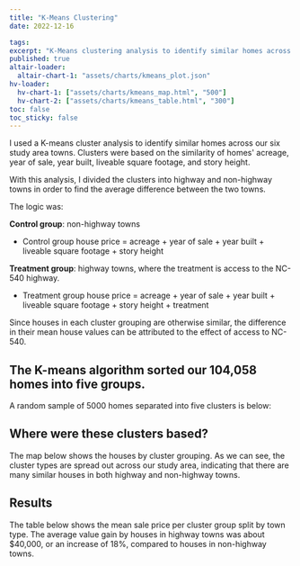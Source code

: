 ```yaml
---
title: "K-Means Clustering"
date: 2022-12-16

tags: 
excerpt: "K-Means clustering analysis to identify similar homes across highway and non-highway towns."
published: true
altair-loader:
  altair-chart-1: "assets/charts/kmeans_plot.json"
hv-loader:
  hv-chart-1: ["assets/charts/kmeans_map.html", "500"]
  hv-chart-2: ["assets/charts/kmeans_table.html", "300"]
toc: false
toc_sticky: false
---
```


I used a K-means cluster analysis to identify similar homes across our six study area towns. Clusters were based on the similarity of homes' acreage, year of sale, year built, liveable square footage, and story height.

With this analysis, I divided the clusters into highway and non-highway towns in order to find the average difference between the two towns.

The logic was: 

**Control group**: non-highway towns

* Control group house price = acreage + year of sale + year built + liveable square footage + story height

**Treatment group**: highway towns, where the treatment is access to the NC-540 highway.

* Treatment group house price = acreage + year of sale + year built + liveable square footage + story height + treatment

Since houses in each cluster grouping are otherwise similar, the difference in their mean house values can be attributed to the effect of access to NC-540.

## The K-means algorithm sorted our 104,058 homes into five groups.

A random sample of 5000 homes separated into five clusters is below:

<div id="altair-chart-1"></div>

## Where were these clusters based? 

The map below shows the houses by cluster grouping. As we can see, the cluster types are spread out across our study area, indicating that there are many similar houses in both highway and non-highway towns.

<div id="hv-chart-1"></div>

## Results

The table below shows the mean sale price per cluster group split by town type. The average value gain by houses in highway towns was about $40,000, or an increase of 18%, compared to houses in non-highway towns.

<div id="hv-chart-2"></div>
